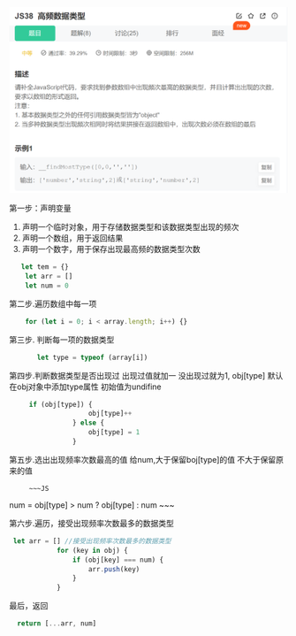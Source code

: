 ![66998940917](assets/1669989409170.png)

第一步：声明变量

1. 声明一个临时对象，用于存储数据类型和该数据类型出现的频次
2. 声明一个数组，用于返回结果
3. 声明一个数字，用于保存出现最高频的数据类型次数



~~~js
   let tem = {}
    let arr = []
    let num = 0
~~~

第二步.遍历数组中每一项

~~~js
    for (let i = 0; i < array.length; i++) {}
~~~

第三步.  判断每一项的数据类型

~~~js
       let type = typeof (array[i])
~~~

第四步.判断数据类型是否出现过 出现过值就加一 没出现过就为1, obj[type] 默认在obj对象中添加type属性 初始值为undifine

~~~js
     if (obj[type]) {
                    obj[type]++
                } else {
                    obj[type] = 1
                }
~~~

第五步.选出出现频率次数最高的值 给num,大于保留boj[type]的值 不大于保留原来的值

         ~~~JS
 num = obj[type] > num ? obj[type] : num
         ~~~

第六步.遍历，接受出现频率次数最多的数据类型

~~~js
 let arr = [] //接受出现频率次数最多的数据类型
            for (key in obj) {
                if (obj[key] === num) {
                    arr.push(key)
                }
            }
~~~

最后，返回

~~~js
  return [...arr, num]
~~~

